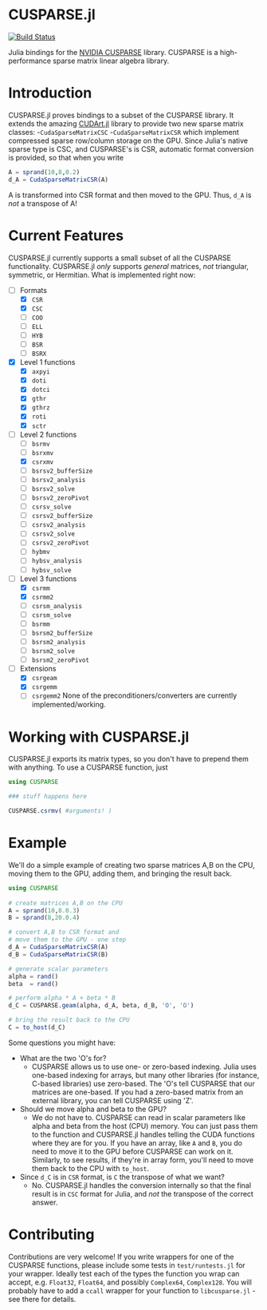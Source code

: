 # CUSPARSE.jl

[![Build Status](https://travis-ci.org/kshyatt/CUSPARSE.jl.svg?branch=master)](https://travis-ci.org/kshyatt/CUSPARSE.jl)

Julia bindings for the [NVIDIA CUSPARSE](http://docs.nvidia.com/cuda/cusparse/) library. CUSPARSE is a high-performance sparse matrix linear algebra library.

# Introduction

CUSPARSE.jl proves bindings to a subset of the CUSPARSE library. It extends the amazing [CUDArt.jl](https://github.com/JuliaGPU/CUDArt.jl) library to provide two new sparse matrix classes:
   -`CudaSparseMatrixCSC`
   -`CudaSparseMatrixCSR`
which implement compressed sparse row/column storage on the GPU. Since Julia's native sparse type is CSC, and CUSPARSE's is CSR, automatic format conversion is provided, so that when you write
```julia
A = sprand(10,8,0.2)
d_A = CudaSparseMatrixCSR(A)
```
A is transformed into CSR format and then moved to the GPU. Thus, `d_A` is *not* a transpose of A!

# Current Features

CUSPARSE.jl currently supports a small subset of all the CUSPARSE functionality. CUSPARSE.jl *only* supports *general* matrices, *not* triangular, symmetric, or Hermitian. What is implemented right now:
- [ ] Formats
    - [x] `CSR`
    - [x] `CSC`
    - [ ] `COO`
    - [ ] `ELL`
    - [ ] `HYB`
    - [ ] `BSR`
    - [ ] `BSRX`
- [x] Level 1 functions
    - [x] `axpyi`
    - [x] `doti`
    - [x] `dotci`
    - [x] `gthr`
    - [x] `gthrz`
    - [x] `roti`
    - [x] `sctr`
- [ ] Level 2 functions
    - [ ] `bsrmv`
    - [ ] `bsrxmv`
    - [x] `csrxmv`
    - [ ] `bsrsv2_bufferSize`
    - [ ] `bsrsv2_analysis`
    - [ ] `bsrsv2_solve`
    - [ ] `bsrsv2_zeroPivot`
    - [ ] `csrsv_solve`
    - [ ] `csrsv2_bufferSize`
    - [ ] `csrsv2_analysis`
    - [ ] `csrsv2_solve`
    - [ ] `csrsv2_zeroPivot`
    - [ ] `hybmv`
    - [ ] `hybsv_analysis`
    - [ ] `hybsv_solve`
- [ ] Level 3 functions
    - [x] `csrmm`
    - [x] `csrmm2`
    - [ ] `csrsm_analysis`
    - [ ] `csrsm_solve`
    - [ ] `bsrmm`
    - [ ] `bsrsm2_bufferSize`
    - [ ] `bsrsm2_analysis`
    - [ ] `bsrsm2_solve`
    - [ ] `bsrsm2_zeroPivot`
- [ ] Extensions
    - [x] `csrgeam`
    - [x] `csrgemm`
    - [ ] `csrgemm2`
None of the preconditioners/converters are currently implemented/working.

# Working with CUSPARSE.jl

CUSPARSE.jl exports its matrix types, so you don't have to prepend them with anything. To use a CUSPARSE function, just
```julia
using CUSPARSE

### stuff happens here

CUSPARSE.csrmv( #arguments! )
```

# Example
We'll do a simple example of creating two sparse matrices A,B on the CPU, moving them to the GPU, adding them, and bringing the result back.

```julia
using CUSPARSE
   
# create matrices A,B on the CPU 
A = sprand(10,8.0.3)
B = sprand(8,20.0.4)

# convert A,B to CSR format and
# move them to the GPU - one step
d_A = CudaSparseMatrixCSR(A)
d_B = CudaSparseMatrixCSR(B)

# generate scalar parameters
alpha = rand()
beta  = rand()

# perform alpha * A + beta * B
d_C = CUSPARSE.geam(alpha, d_A, beta, d_B, 'O', 'O')

# bring the result back to the CPU
C = to_host(d_C)
```

Some questions you might have:
- What are the two 'O's for?
    - CUSPARSE allows us to use one- or zero-based indexing. Julia uses one-based indexing for arrays, but many other libraries (for instance, C-based libraries) use zero-based. The 'O's tell CUSPARSE that our matrices are one-based. If you had a zero-based matrix from an external library, you can tell CUSPARSE using 'Z'.
- Should we move alpha and beta to the GPU?
    - We do not have to. CUSPARSE can read in scalar parameters like alpha and beta from the host (CPU) memory. You can just pass them to the function and CUSPARSE.jl handles telling the CUDA functions where they are for you. If you have an array, like `A` and `B`, you do need to move it to the GPU before CUSPARSE can work on it. Similarly, to see results, if they're in array form, you'll need to move them back to the CPU with `to_host`.
- Since `d_C` is in `CSR` format, is `C` the transpose of what we want?
    - No. CUSPARSE.jl handles the conversion internally so that the final result is in `CSC` format for Julia, and *not* the transpose of the correct answer.

# Contributing

Contributions are very welcome! If you write wrappers for one of the CUSPARSE functions, please include some tests in `test/runtests.jl` for your wrapper. Ideally test each of the types the function you wrap can accept, e.g. `Float32`, `Float64`, and possibly `Complex64`, `Complex128`. You will probably have to add a `ccall` wrapper for your function to `libcusparse.jl` - see there for details.
